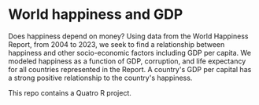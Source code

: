 # World happiness and GDP

Does happiness depend on money?  Using data from the World Happiness Report, from 2004 to 2023, we seek to find a relationship between happiness and other socio-economic factors including GDP per capita.  We modeled happiness as a function of GDP, corruption, and life expectancy for all countries represented in the Report.  A country's GDP per capital has a strong positive relationship to the country's happiness.

This repo contains a Quatro R project.